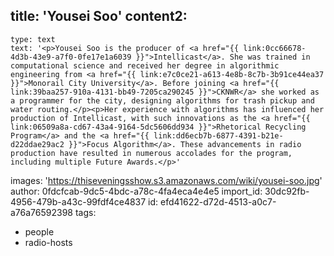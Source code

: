title: 'Yousei Soo'
content2:
  -
    type: text
    text: '<p>Yousei Soo is the producer of <a href="{{ link:0cc66678-4d3b-43e9-a7f0-0fe17e1a6039 }}">Intellicast</a>. She was trained in computational science and received her degree in algorithmic engineering from <a href="{{ link:e7c0ce21-a613-4e8b-8c7b-3b91ce44ea37 }}">Monorail City University</a>. Before joining <a href="{{ link:39baa257-910a-4131-bb49-7205ca290245 }}">CKNWR</a> she worked as a programmer for the city, designing algorithms for trash pickup and water routing.</p><p>Her experience with algorithms has influenced her production of Intellicast, with such innovations as the <a href="{{ link:06509a8a-cd67-43a4-9164-5dc5606dd934 }}">Rhetorical Recycling Program</a> and the <a href="{{ link:dd6ecb7b-6877-4391-b21e-d22ddae29ac2 }}">Focus Algorithm</a>. These advancements in radio production have resulted in numerous accolades for the program, including multiple Future Awards.</p>'
images: 'https://thiseveningsshow.s3.amazonaws.com/wiki/yousei-soo.jpg'
author: 0fdcfcab-9dc5-4bdc-a78c-4fa4eca4e4e5
import_id: 30dc92fb-4956-479b-a43c-99fdf4ce4837
id: efd41622-d72d-4513-a0c7-a76a76592398
tags:
  - people
  - radio-hosts
